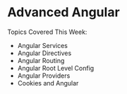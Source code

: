 # Advanced Angular

Topics Covered This Week:
  * Angular Services
  * Angular Directives
  * Angular Routing
  * Angular Root Level Config
  * Angular Providers
  * Cookies and Angular
